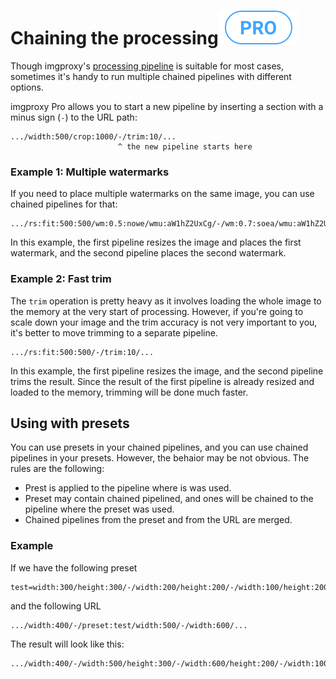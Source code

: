 # Chaining the processing![pro](./assets/pro.svg)

Though imgproxy's [processing pipeline](about_processing_pipeline.md) is suitable for most cases, sometimes it's handy to run multiple chained pipelines with different options.

imgproxy Pro allows you to start a new pipeline by inserting a section with a minus sign (`-`) to the URL path:

```
.../width:500/crop:1000/-/trim:10/...
                        ^ the new pipeline starts here
```

### Example 1: Multiple watermarks

If you need to place multiple watermarks on the same image, you can use chained pipelines for that:

```
.../rs:fit:500:500/wm:0.5:nowe/wmu:aW1hZ2UxCg/-/wm:0.7:soea/wmu:aW1hZ2UyCg/...
```

In this example, the first pipeline resizes the image and places the first watermark, and the second pipeline places the second watermark.

### Example 2: Fast trim

The `trim` operation is pretty heavy as it involves loading the whole image to the memory at the very start of processing. However, if you're going to scale down your image and the trim accuracy is not very important to you, it's better to move trimming to a separate pipeline.

```
.../rs:fit:500:500/-/trim:10/...
```

In this example, the first pipeline resizes the image, and the second pipeline trims the result. Since the result of the first pipeline is already resized and loaded to the memory, trimming will be done much faster.

## Using with presets

You can use presets in your chained pipelines, and you can use chained pipelines in your presets. However, the behaior may be not obvious. The rules are the following:

* Prest is applied to the pipeline where is was used.
* Preset may contain chained pipelined, and ones will be chained to the pipeline where the preset was used.
* Chained pipelines from the preset and from the URL are merged.

### Example

If we have the following preset

```
test=width:300/height:300/-/width:200/height:200/-/width:100/height:200
```

and the following URL

```
.../width:400/-/preset:test/width:500/-/width:600/...
```

The result will look like this:

```
.../width:400/-/width:500/height:300/-/width:600/height:200/-/width:100/height:200/...
```

